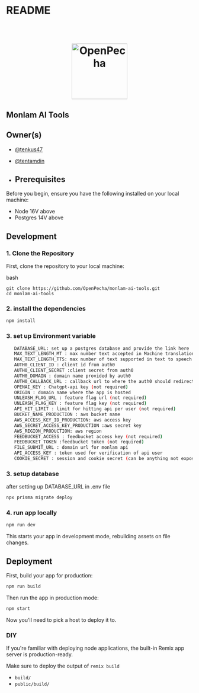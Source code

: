 # README

<h1 align="center">
  <br>
  <a href="https://openpecha.org"><img src="https://avatars.githubusercontent.com/u/82142807?s=400&u=19e108a15566f3a1449bafb03b8dd706a72aebcd&v=4" alt="OpenPecha" width="150"></a>
  <br>
</h1>

## Monlam AI Tools

## Owner(s)

- [@tenkus47](https://github.com/tenkus47)
- [@tentamdin](https://github.com/tentamdin)

- ## Prerequisites
Before you begin, ensure you have the following installed on your local machine:

- Node 16V above
- Postgres 14V above

## Development

### 1. Clone the Repository
First, clone the repository to your local machine:

bash

```Copy code
git clone https://github.com/OpenPecha/monlam-ai-tools.git
cd monlam-ai-tools
```

### 2. install the dependencies

```sh
npm install 
```

### 3. set up Environment variable

```bash
   DATABASE_URL: set up a postgres database and provide the link here   
   MAX_TEXT_LENGTH_MT : max number text accepted in Machine translation
   MAX_TEXT_LENGTH_TTS: max number of text supported in text to speech
   AUTH0_CLIENT_ID : client id from auth0
   AUTH0_CLIENT_SECRET :client secret from auth0
   AUTH0_DOMAIN : domain name provided by auth0
   AUTH0_CALLBACK_URL : callback url to where the auth0 should redirect
   OPENAI_KEY : Chatgpt-api key (not required)
   ORIGIN : domain name where the app is hosted
   UNLEASH_FLAG_URL : feature flag url (not required)
   UNLEASH_FLAG_KEY : feature flag key (not required)
   API_HIT_LIMIT : limit for hitting api per user (not required)
   BUCKET_NAME_PRODUCTION : aws bucket name
   AWS_ACCESS_KEY_ID_PRODUCTION: aws access key
   AWS_SECRET_ACCESS_KEY_PRODUCTION :aws secret key
   AWS_REGION_PRODUCTION: aws region
   FEEDBUCKET_ACCESS : feedbucket access key (not required)
   FEEDBUCKET_TOKEN :feedbucket token (not required)
   FILE_SUBMIT_URL : domain url for monlam api
   API_ACCESS_KEY : token used for verification of api user
   COOKIE_SECRET : session and cookie secret (can be anything not exposed)
```

### 3. setup database

after setting up DATABASE_URL in .env file

```sh
npx prisma migrate deploy
```
   
   
### 4. run app locally

```sh
npm run dev
```

This starts your app in development mode, rebuilding assets on file changes.

## Deployment

First, build your app for production:

```sh
npm run build
```

Then run the app in production mode:

```sh
npm start
```

Now you'll need to pick a host to deploy it to.

### DIY

If you're familiar with deploying node applications, the built-in Remix app server is production-ready.

Make sure to deploy the output of `remix build`

- `build/`
- `public/build/`
